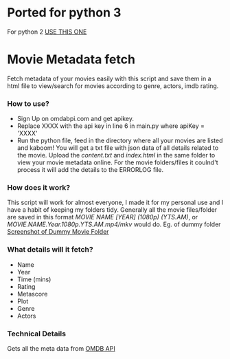 # Ported for python 3
For python 2 [USE THIS ONE](https://github.com/mohsinister/movie-meta-fetch/tree/Mohsin)

# Movie Metadata fetch
Fetch metadata of your movies easily with this script and save them in a html file to view/search for movies according to genre, actors, imdb rating. 


### How to use?
* Sign Up on omdabpi.com and get apikey.
* Replace XXXX with the api key in line 6 in main.py where apiKey = 'XXXX'
* Run the python file, feed in the directory where all your movies are listed and kaboom! You will get a txt file with json data of all details related to the movie. Upload the *content.txt* and *index.html* in the same folder to view your movie metadata online. For the movie folders/files it coulnd't process it will add the details to the ERRORLOG file.

### How does it work?
This script will work for almost everyone, I made it for my personal use and I have a habit of keeping my folders tidy. Generally all the movie files/folder are saved in this format *MOVIE NAME [YEAR] (1080p) (YTS.AM)*, or *MOVIE.NAME.Year.1080p.YTS.AM.mp4/mkv* would do.
Eg. of dummy folder
[Screenshot of Dummy Movie Folder](http://i.imgur.com/6NcRoiQ.png)

### What details will it fetch?
*   Name
*   Year
*   Time (mins)
*   Rating
*   Metascore
*   Plot
*   Genre
*   Actors

### Technical Details
Gets all the meta data from [OMDB API](http://www.omdbapi.com/)
